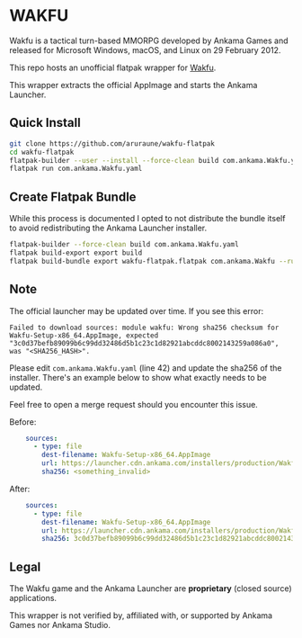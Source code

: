 # WAKFU

Wakfu is a tactical turn-based MMORPG developed by Ankama Games and released for Microsoft Windows, macOS, and Linux on 29 February 2012.

This repo hosts an unofficial flatpak wrapper for [Wakfu](https://www.wakfu.com/en/mmorpg).

This wrapper extracts the official AppImage and starts the Ankama Launcher.

## Quick Install

```sh
git clone https://github.com/aruraune/wakfu-flatpak
cd wakfu-flatpak
flatpak-builder --user --install --force-clean build com.ankama.Wakfu.yaml
flatpak run com.ankama.Wakfu.yaml
```

## Create Flatpak Bundle

While this process is documented I opted to not distribute the bundle itself to avoid redistributing the Ankama Launcher installer.

```sh
flatpak-builder --force-clean build com.ankama.Wakfu.yaml
flatpak build-export export build
flatpak build-bundle export wakfu-flatpak.flatpak com.ankama.Wakfu --runtime-repo=https://flathub.org/repo/flathub.flatpakrepo
```

## Note

The official launcher may be updated over time. If you see this error:

```
Failed to download sources: module wakfu: Wrong sha256 checksum for Wakfu-Setup-x86_64.AppImage, expected "3c0d37befb89099b6c99dd32486d5b1c23c1d82921abcddc8002143259a086a0", was "<SHA256_HASH>".
```

Please edit `com.ankama.Wakfu.yaml` (line 42) and update the sha256 of the installer. There's an example below to show what exactly needs to be updated.

Feel free to open a merge request should you encounter this issue.

Before:
```yaml
    sources:
      - type: file
        dest-filename: Wakfu-Setup-x86_64.AppImage
        url: https://launcher.cdn.ankama.com/installers/production/Wakfu-Setup-x86_64.AppImage
        sha256: <something_invalid>
```

After:
```yaml
    sources:
      - type: file
        dest-filename: Wakfu-Setup-x86_64.AppImage
        url: https://launcher.cdn.ankama.com/installers/production/Wakfu-Setup-x86_64.AppImage
        sha256: 3c0d37befb89099b6c99dd32486d5b1c23c1d82921abcddc8002143259a086a0
```

## Legal

The Wakfu game and the Ankama Launcher are **proprietary** (closed source) applications.

This wrapper is not verified by, affiliated with, or supported by Ankama Games nor Ankama Studio.
